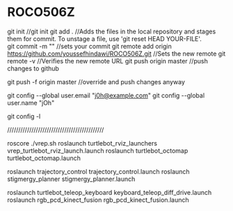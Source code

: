 # ROCO506Z

git init									//git init
git add .									//Adds the files in the local repository 
										  and stages them for commit. To unstage a file, 
										  use 'git reset HEAD YOUR-FILE'.	
git commit -m ""								//sets your commit
git remote add origin https://github.com/youssefhindawi/ROCO506Z.git		//Sets the new remote
git remote -v									//Verifies the new remote URL
git push origin master								//push changes to github

git push -f origin master							//override and push changes anyway


git config --global user.email "j0h@example.com"
git config --global user.name "jOh"

git config -l

////////////////////////////////////////////

roscore
./vrep.sh
roslaunch turtlebot_rviz_launchers vrep_turtlebot_rviz_launch.launch
roslaunch turtlebot_octomap turtlebot_octomap.launch

roslaunch trajectory_control trajectory_control.launch
roslaunch stigmergy_planner stigmergy_planner.launch

roslaunch turtlebot_teleop_keyboard keyboard_teleop_diff_drive.launch
roslaunch rgb_pcd_kinect_fusion rgb_pcd_kinect_fusion.launch









